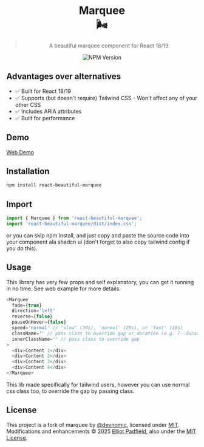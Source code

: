 <div align="center">

# Marquee <br> 🌬️

> A beautiful marquee component for React 18/19.

![NPM Version](https://img.shields.io/npm/v/react-beautiful-marquee?logo=npm)

</div>

## Advantages over alternatives

- ✅ Built for React 18/19
- ✅ Supports (but doesn't require) Tailwind CSS - Won't affect any of your other CSS
- ✅ Includes ARIA attributes
- ✅ Built for performance

## Demo

[Web Demo](https://beautiful-react-marquee-liard.vercel.app/)

## Installation

```bash
npm install react-beautiful-marquee
```

## Import

```ts
import { Marquee } from 'react-beautiful-marquee';
import 'react-beautiful-marquee/dist/index.css';
```

or you can skip npm install, and just copy and paste the source code into your component ala shadcn ui (don't forget to also copy tailwind config if you do this).

## Usage

This library has very few props and self explanatory, you can get it running in no time. See web example for more details.

```ts
<Marquee
  fade={true}
  direction='left'
  reverse={false}
  pauseOnHover={false}
  speed='normal' // 'slow' (30s), 'normal' (20s), or 'fast' (10s)
  className='' // pass class to override gap or duration (e.g. [--duration:5s])
  innerClassName='' // pass class to override gap
>
  <div>Content 1</div>
  <div>Content 2</div>
  <div>Content 3</div>
  <div>Content 4</div>
</Marquee>
```

This lib made specifically for tailwind users, however you can use normal css class too, to override the gap by passing class.

## License

This project is a fork of marquee by [@devnomic](https://github.com/devnomic), licensed under [MIT](/LICENSE).
Modifications and enhancements © 2025 [Elliot Padfield](https://github.com/elliotpadfield), also under the [MIT License](/LICENSE).
